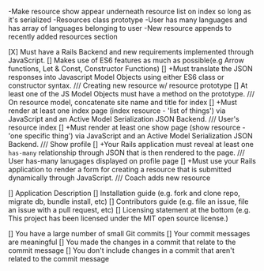 -Make resource show appear underneath resource list on index so long as it's serialized
-Resources class prototype
-User has many languages and has array of languages belonging to user
-New resource appends to recently added resources section




[X] Must have a Rails Backend and new requirements implemented through JavaScript.
[] Makes use of ES6 features as much as possible(e.g Arrow functions, Let & Const, Constructor Functions)
[] +Must translate the JSON responses into Javascript Model Objects using either ES6 class or constructor syntax. /// Creating new resource w/ resource prototype
[] At least one of the JS Model Objects must have a method on the prototype. /// On resource model, concatenate site name and title for index
[] +Must render at least one index page (index resource - 'list of things') via JavaScript and an Active Model Serialization JSON Backend. /// User's resource index
[] +Must render at least one show page (show resource - 'one specific thing') via JavaScript and an Active Model Serialization JSON Backend. /// Show profile
[] +Your Rails application must reveal at least one `has-many` relationship through JSON that is then rendered to the page. /// User has-many lanugages displayed on profile page
[] +Must use your Rails application to render a form for creating a resource that is submitted dynamically through JavaScript. /// Coach adds new resource





[] Application Description
[] Installation guide (e.g. fork and clone repo, migrate db, bundle install, etc)
[] Contributors guide (e.g. file an issue, file an issue with a pull request, etc)
[] Licensing statement at the bottom (e.g. This project has been licensed under the MIT open source license.)



[] You have a large number of small Git commits
[] Your commit messages are meaningful
[] You made the changes in a commit that relate to the commit message
[] You don't include changes in a commit that aren't related to the commit message
